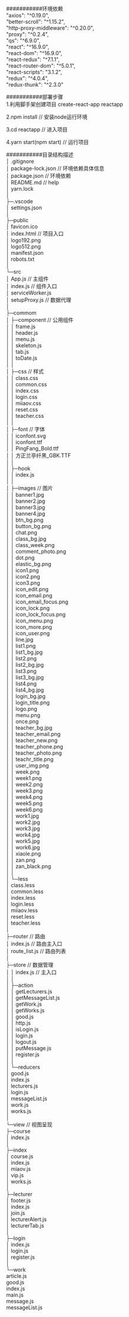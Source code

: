 ###########环境依赖  
"axios": "^0.19.0",  
"better-scroll": "^1.15.2",  
"http-proxy-middleware": "^0.20.0",  
"proxy": "^0.2.4",  
"qs": "^6.9.0",  
"react": "^16.9.0",  
"react-dom": "^16.9.0",  
"react-redux": "^7.1.1",  
"react-router-dom": "^5.0.1",  
"react-scripts": "3.1.2",  
"redux": "^4.0.4",  
"redux-thunk": "^2.3.0"  
 
###########部署步骤  
1.利用脚手架创建项目 create-react-app reactapp  
  
2.npm install // 安装node运行环境  
  
3.cd reactapp // 进入项目  
  
4.yarn start(npm start) // 运行项目  
  
###########目录结构描述  
│  .gitignore  
│  package-lock.json        // 环境依赖具体信息  
│  package.json             // 环境依赖  
│  README.md                // help  
│  yarn.lock  
│    
├─.vscode  
│      settings.json  
│        
├─public  
│      favicon.ico  
│      index.html           // 项目入口  
│      logo192.png  
│      logo512.png  
│      manifest.json  
│      robots.txt  
│        
└─src  
    │  App.js               // 主组件  
    │  index.js             // 组件入口  
    │  serviceWorker.js  
    │  setupProxy.js        // 数据代理  
    │    
    ├─commom  
    │  ├─component          // 公用组件  
    │  │      frame.js  
    │  │      header.js  
    │  │      menu.js  
    │  │      skeleton.js  
    │  │      tab.js  
    │  │      toDate.js  
    │  │        
    │  ├─css                // 样式  
    │  │      class.css  
    │  │      common.css  
    │  │      index.css  
    │  │      login.css  
    │  │      miiaov.css  
    │  │      reset.css  
    │  │      teacher.css  
    │  │        
    │  ├─font               // 字体  
    │  │      iconfont.svg  
    │  │      iconfont.ttf  
    │  │      PingFang_Bold.ttf  
    │  │      方正兰亭纤黑_GBK.TTF  
    │  │        
    │  ├─hook  
    │  │      index.js  
    │  │        
    │  ├─images             // 图片  
    │  │      banner1.jpg  
    │  │      banner2.jpg  
    │  │      banner3.jpg  
    │  │      banner4.jpg  
    │  │      btn_bg.png  
    │  │      button_bg.png  
    │  │      chat.png  
    │  │      class_bg.jpg  
    │  │      class_week.png  
    │  │      comment_photo.png  
    │  │      dot.png  
    │  │      elastic_bg.png  
    │  │      icon1.png  
    │  │      icon2.png  
    │  │      icon3.png  
    │  │      icon_edit.png  
    │  │      icon_email.png  
    │  │      icon_email_focus.png  
    │  │      icon_lock.png  
    │  │      icon_lock_focus.png  
    │  │      icon_menu.png  
    │  │      icon_more.png  
    │  │      icon_user.png  
    │  │      line.jpg  
    │  │      list1.png  
    │  │      list1_bg.jpg  
    │  │      list2.png  
    │  │      list2_bg.jpg  
    │  │      list3.png  
    │  │      list3_bg.jpg  
    │  │      list4.png  
    │  │      list4_bg.jpg  
    │  │      login_bg.jpg  
    │  │      login_title.png  
    │  │      logo.png  
    │  │      menu.png  
    │  │      once.png  
    │  │      teacher_bg.jpg  
    │  │      teacher_email.png  
    │  │      teacher_new.png  
    │  │      teacher_phone.png  
    │  │      teacher_photo.png  
    │  │      teachr_title.png  
    │  │      user_img.png  
    │  │      week.png  
    │  │      week1.png  
    │  │      week2.png  
    │  │      week3.png  
    │  │      week4.png  
    │  │      week5.png  
    │  │      week6.png  
    │  │      work1.jpg  
    │  │      work2.jpg  
    │  │      work3.jpg  
    │  │      work4.jpg  
    │  │      work5.jpg  
    │  │      work6.jpg  
    │  │      xiaole.png  
    │  │      zan.png  
    │  │      zan_black.png  
    │  │        
    │  └─less  
    │          class.less  
    │          common.less  
    │          index.less  
    │          login.less  
    │          miiaov.less  
    │          reset.less  
    │          teacher.less  
    │            
    ├─router                 // 路由  
    │      index.js          // 路由主入口  
    │      route_list.js     // 路由列表  
    │        
    ├─store                  // 数据管理  
    │  │  index.js           // 主入口  
    │  │    
    │  ├─action  
    │  │      getLecturers.js  
    │  │      getMessageList.js  
    │  │      getWork.js  
    │  │      getWorks.js  
    │  │      good.js  
    │  │      http.js  
    │  │      isLogin.js  
    │  │      login.js  
    │  │      logout.js  
    │  │      putMessage.js  
    │  │      register.js  
    │  │        
    │  └─reducers  
    │          good.js  
    │          index.js  
    │          lecturers.js  
    │          login.js  
    │          messageList.js  
    │          work.js  
    │          works.js  
    │            
    └─view                     // 视图呈现  
        ├─course  
        │      index.js  
        │        
        ├─index  
        │      course.js  
        │      index.js  
        │      miaov.js  
        │      vip.js  
        │      works.js  
        │        
        ├─lecturer  
        │      footer.js  
        │      index.js  
        │      join.js  
        │      lecturerAlert.js  
        │      lecturerTab.js  
        │        
        ├─login  
        │      index.js  
        │      login.js  
        │      register.js  
        │        
        └─work  
                article.js  
                good.js  
                index.js  
                main.js  
                message.js  
                messageList.js  